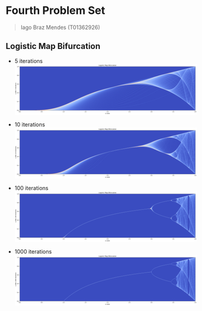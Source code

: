 # Fourth Problem Set
> Iago Braz Mendes (T01362926)

## Logistic Map Bifurcation

- 5 iterations
	![Plot for 5 iterations](./assets/5.png)

- 10 iterations
	![Plot for 10 iterations](./assets/10.png)

- 100 iterations
	![Plot for 100 iterations](./assets/100.png)

- 1000 iterations
	![Plot for 1000 iterations](./assets/1000.png)